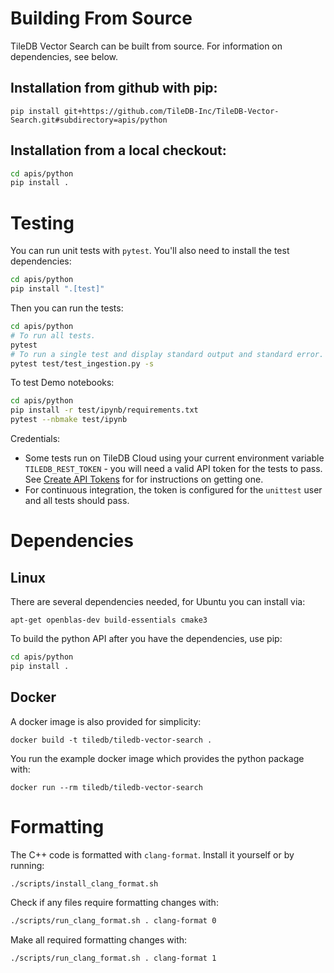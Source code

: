 # Building From Source

TileDB Vector Search can be built from source. For information on dependencies, see below.

## Installation from github with pip:
```
pip install git+https://github.com/TileDB-Inc/TileDB-Vector-Search.git#subdirectory=apis/python
```

## Installation from a local checkout:
```bash
cd apis/python
pip install .
```

# Testing

You can run unit tests with `pytest`. You'll also need to install the test dependencies:
```bash
cd apis/python
pip install ".[test]"
```
Then you can run the tests:
```bash
cd apis/python
# To run all tests.
pytest
# To run a single test and display standard output and standard error.
pytest test/test_ingestion.py -s
```

To test Demo notebooks:
```bash
cd apis/python
pip install -r test/ipynb/requirements.txt
pytest --nbmake test/ipynb
```

Credentials:
* Some tests run on TileDB Cloud using your current environment variable `TILEDB_REST_TOKEN` - you will need a valid API token for the tests to pass. See [Create API Tokens](https://docs.tiledb.com/cloud/how-to/account/create-api-tokens) for for instructions on getting one.
* For continuous integration, the token is configured for the `unittest` user and all tests should pass.

# Dependencies

## Linux

There are several dependencies needed, for Ubuntu you can install via:
```
apt-get openblas-dev build-essentials cmake3
```

To build the python API after you have the dependencies, use pip:
```bash
cd apis/python
pip install .
```

## Docker

A docker image is also provided for simplicity:

```
docker build -t tiledb/tiledb-vector-search .
```

You run the example docker image which provides the python package with:
```
docker run --rm tiledb/tiledb-vector-search
```

# Formatting

The C++ code is formatted with `clang-format`. Install it yourself or by running:
```bash
./scripts/install_clang_format.sh
```
Check if any files require formatting changes with:
```bash
./scripts/run_clang_format.sh . clang-format 0
```
Make all required formatting changes with:
```bash
./scripts/run_clang_format.sh . clang-format 1
```